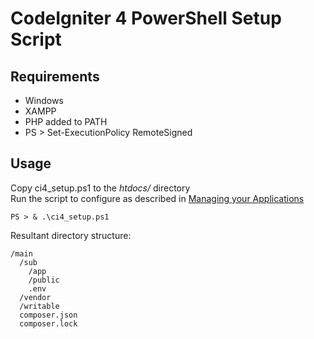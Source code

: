 # CodeIgniter 4 PowerShell Setup Script
## Requirements
* Windows
* XAMPP
* PHP added to PATH
* PS > Set-ExecutionPolicy RemoteSigned
## Usage
Copy ci4_setup.ps1 to the *htdocs/* directory  
Run the script to configure as described in [Managing your Applications](https://codeigniter.com/user_guide/general/managing_apps.html)
```
PS > & .\ci4_setup.ps1
```
Resultant directory structure:
```
/main
  /sub
    /app
    /public
    .env
  /vendor
  /writable
  composer.json
  composer.lock
```
